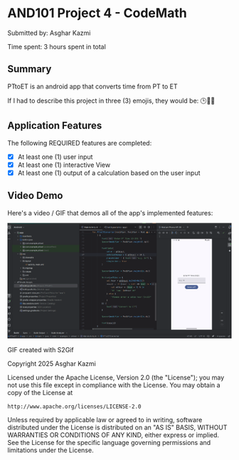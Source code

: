 <!-- (This is a comment) INSTRUCTIONS: Go through this page and fill out any **bolded** entries with their correct values.-->

# AND101 Project 4 - CodeMath

Submitted by: Asghar Kazmi

Time spent: 3 hours spent in total

## Summary

PTtoET is an android app that converts time from PT to ET

If I had to describe this project in three (3) emojis, they would be: 🕒🔁📱

## Application Features

<!-- (This is a comment) Please be sure to change the [ ] to [x] for any features you completed.  If a feature is not checked [x], you might miss the points for that item! -->

The following REQUIRED features are completed:

- [X] At least one (1) user input
- [X] At least one (1) interactive View
- [X] At least one (1) output of a calculation based on the user input

## Video Demo

Here's a video / GIF that demos all of the app's implemented features:

<img src='https://raw.githubusercontent.com/AsgharKazmi2005/and101p4/refs/heads/master/AND101P3.gif' title='Video Demo' width='' alt='Video Demo' />

GIF created with S2Gif

Copyright 2025 Asghar Kazmi

Licensed under the Apache License, Version 2.0 (the "License");
you may not use this file except in compliance with the License.
You may obtain a copy of the License at

    http://www.apache.org/licenses/LICENSE-2.0

Unless required by applicable law or agreed to in writing, software
distributed under the License is distributed on an "AS IS" BASIS,
WITHOUT WARRANTIES OR CONDITIONS OF ANY KIND, either express or implied.
See the License for the specific language governing permissions and
limitations under the License.
